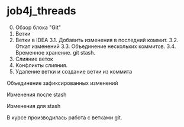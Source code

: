 # job4j_threads

0. Обзор блока "Git"
1. Ветки
2. Ветки в IDEA
   3.1. Добавить изменения в последний коммит.
   3.2. Откат изменений
   3.3. Объединение нескольких коммитов.
   3.4. Временное хранение. git stash.
4. Слияние веток
5. Конфликты слияния.
6. Удаление ветки и создание ветки из коммита

Объединение зафиксированных изменений

Изменения после stash

Изменения для stash

В курсе производилась работа с ветками git.